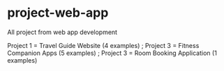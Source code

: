# project-web-app
All project from web app development

Project 1 = Travel Guide Website (4 examples) ;
Project 3 = Fitness Companion Apps (5 examples) ;
Project 3 = Room Booking Application (1 examples)

